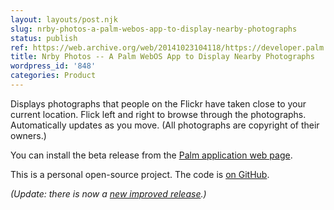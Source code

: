 ```yaml
---
layout: layouts/post.njk
slug: nrby-photos-a-palm-webos-app-to-display-nearby-photographs
status: publish
ref: https://web.archive.org/web/20141023104118/https://developer.palm.com/webChannel/index.php?packageid=org.eamonn.nrby
title: Nrby Photos -- A Palm WebOS App to Display Nearby Photographs
wordpress_id: '848'
categories: Product
---
```


Displays photographs that people on the Flickr have taken close to your current location. Flick left and right to browse through the photographs. Automatically updates as you move. (All photographs are copyright of their owners.)

You can install the beta release from the [Palm application web page](https://web.archive.org/web/20141023104118/https://developer.palm.com/webChannel/index.php?packageid=org.eamonn.nrby).

This is a personal open-source project.  The code is [on GitHub](http://github.com/eobrain/nrby).

_(Update: there is now a [new improved release](http://www.eamonn.org/blog/?p=861).)_

